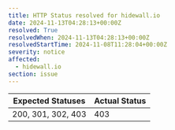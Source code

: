 ```yaml
---
title: HTTP Status resolved for hidewall.io
date: 2024-11-13T04:28:13+00:00Z
resolved: True
resolvedWhen: 2024-11-13T04:28:13+00:00Z
resolvedStartTime: 2024-11-08T11:28:04+00:00Z
severity: notice
affected:
  - hidewall.io
section: issue
---
```


| Expected Statuses | Actual Status  |
|-------------------|----------------|
| 200, 301, 302, 403 | 403 |
